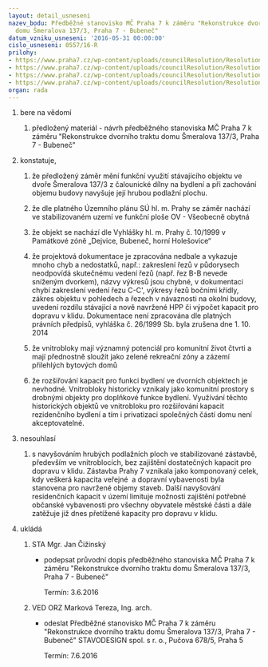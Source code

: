 ```yaml
---
layout: detail_usneseni
nazev_bodu: Předběžné stanovisko MČ Praha 7 k záměru "Rekonstrukce dvorního traktu
  domu Šmeralova 137/3, Praha 7 - Bubeneč"
datum_vzniku_usneseni: '2016-05-31 00:00:00'
cislo_usneseni: 0557/16-R
prilohy:
- https://www.praha7.cz/wp-content/uploads/councilResolution/Resolutions/27665/export/P1duvodovazprava~66914.doc
- https://www.praha7.cz/wp-content/uploads/councilResolution/Resolutions/27665/export/c2_Navrh_pruvodniho_dopisu~66913.doc
- https://www.praha7.cz/wp-content/uploads/councilResolution/Resolutions/27665/export/c3~66912.pdf
- https://www.praha7.cz/wp-content/uploads/councilResolution/Resolutions/27665/export/export~298571.pdf
organ: rada
---
```

<ol id="urzList" class="urzList_view"><li id="" class="urzClass1"><span name="1">bere na vědomí</span><ol class="urzOlClass"><li style="text-align: left;" id="" class="urzClass2"><span><p>předložený materiál - návrh předběžného stanoviska MČ Praha 7 k záměru "Rekonstrukce dvorního traktu domu Šmeralova 137/3, Praha 7 - Bubeneč"</p></span></li></ol></li><li id="" class="urzClass1"><span name="50">konstatuje,</span><ol class="urzOlClass"><li style="text-align: left;" id="" class="urzClass2"><span><p>že předložený záměr mění funkční využití stávajícího objektu ve dvoře Šmeralova 137/3 z čalounické dílny na bydlení a při zachování objemu budovy navyšuje její hrubou podlažní plochu.<br></p></span></li><li style="text-align: left;" id="" class="urzClass2"><span><p>že dle platného Územního plánu SÚ hl. m. Prahy se záměr nachází ve stabilizovaném uzemí ve funkční ploše OV - Všeobecně obytná</p></span></li><li style="text-align: left;" id="" class="urzClass2"><span><p>že objekt se nachází dle Vyhlášky hl. m. Prahy č. 10/1999 v Památkové zóně „Dejvice, Bubeneč, horní Holešovice“<br></p></span></li><li style="text-align: left;" id="" class="urzClass2"><span><p>že projektová dokumentace je zpracována nedbale a vykazuje mnoho chyb a nedostatků, např.: zakreslení řezů v půdorysech neodpovídá skutečnému vedení řezů (např. řez B-B nevede sníženým dvorkem),&nbsp;názvy výkresů jsou chybné, v dokumentaci chybí zakreslení vedení řezu C-C', výkresy řezů bočními křídly, zákres objektu v pohledech a řezech v návaznosti na okolní budovy, uvedení rozdílu stávající a nově navržené HPP či výpočet kapacit pro dopravu v klidu. Dokumentace není zpracována dle platných právních předpisů, vyhláška č. 26/1999 Sb. byla zrušena dne 1. 10. 2014<br></p></span></li><li style="text-align: left;" id="" class="urzClass2"><span><p>že vnitrobloky mají významný potenciál pro komunitní život čtvrti a mají přednostně sloužit jako zelené rekreační zóny a zázemí přilehlých bytových domů<br></p></span></li><li style="text-align: left;" id="" class="urzClass2"><span><p>že rozšiřování kapacit pro funkci bydlení ve dvorních objektech je nevhodné. Vnitrobloky historicky vznikaly jako komunitní prostory s drobnými objekty pro doplňkové funkce bydlení. Využívání těchto historických objektů ve vnitrobloku pro rozšiřování kapacit rezidenčního bydlení a tím i privatizaci společných částí domu není akceptovatelné.</p></span></li></ol></li><li id="" class="urzClass1"><span name="11">nesouhlasí</span><ol class="urzOlClass"><li style="text-align: left;" id="" class="urzClass2"><span><p>s navyšováním hrubých podlažních ploch ve stabilizované zástavbě, především ve vnitroblocích, bez zajištění dostatečných kapacit pro dopravu v klidu. Zástavba Prahy 7 vznikala jako komponovaný celek, kdy veškerá kapacita veřejné&nbsp; a dopravní vybavenosti byla stanovena pro navržené objemy staveb. Další navyšování residenčních kapacit v území limituje možnosti zajištění potřebné občanské vybavenosti pro všechny obyvatele městské části a dále zatěžuje již dnes přetížené kapacity pro dopravu v klidu.<br></p></span></li></ol></li><li class="urzClass1" id="urzUkoly"><span name="1">ukládá</span><ol class="urzOlClass"><li class="urzClass2"><span><p>STA Mgr. Jan Čižinský</p></span><ul class="urzUlClass"><li class="urzClass3"><span><p>podepsat průvodní dopis předběžného stanoviska MČ Praha 7 k záměru "Rekonstrukce dvorního traktu domu Šmeralova 137/3, Praha 7 - Bubeneč"</p></span><span class="urzUkolTermin">  Termín:&nbsp;3.6.2016</span></li></ul></li><li class="urzClass2"><span><p>VED ORZ Marková Tereza, Ing. arch.</p></span><ul class="urzUlClass"><li class="urzClass3"><span><p>odeslat Předběžné stanovisko MČ Praha 7 k záměru "Rekonstrukce dvorního traktu domu Šmeralova 137/3, Praha 7 - Bubeneč" STAVODESIGN spol. s r. o., Pučova 678/5, Praha 5</p></span><span class="urzUkolTermin">  Termín:&nbsp;7.6.2016</span></li></ul></li></ol></li></ol>